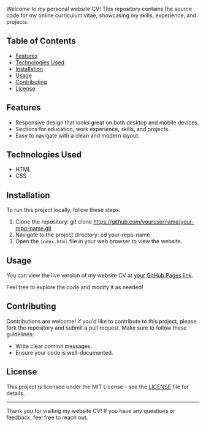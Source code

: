 Welcome to my personal website CV! This repository contains the source code for my online curriculum vitae, showcasing my skills, experience, and projects.

## Table of Contents
- [Features](#features)
- [Technologies Used](#technologies-used)
- [Installation](#installation)
- [Usage](#usage)
- [Contributing](#contributing)
- [License](#license)

## Features
- Responsive design that looks great on both desktop and mobile devices.
- Sections for education, work experience, skills, and projects.
- Easy to navigate with a clean and modern layout.

## Technologies Used
- HTML
- CSS

## Installation
To run this project locally, follow these steps:

1. Clone the repository:
   git clone https://github.com/yourusername/your-repo-name.git
2. Navigate to the project directory:
   cd your-repo-name
3. Open the `index.html` file in your web browser to view the website.

## Usage
You can view the live version of my website CV at [your GitHub Pages link](https://cybersential22.github.io/website_cv_resume).

Feel free to explore the code and modify it as needed!

## Contributing
Contributions are welcome! If you'd like to contribute to this project, please fork the repository and submit a pull request. Make sure to follow these guidelines:
- Write clear commit messages.
- Ensure your code is well-documented.

## License
This project is licensed under the MIT License - see the [LICENSE](LICENSE) file for details.

---

Thank you for visiting my website CV! If you have any questions or feedback, feel free to reach out.
